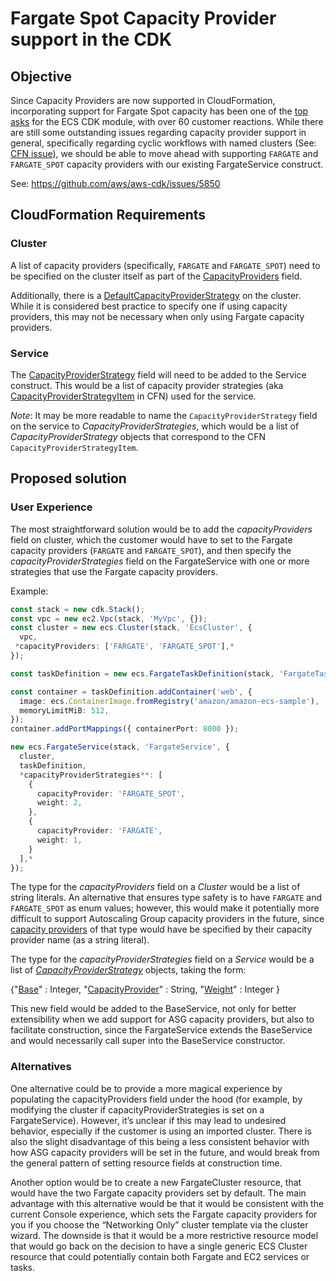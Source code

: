 # Fargate Spot Capacity Provider support in the CDK

## Objective

Since Capacity Providers are now supported in CloudFormation, incorporating support for Fargate Spot capacity has been one of the [top asks](https://github.com/aws/aws-cdk/issues?q=is%3Aissue+is%3Aopen+label%3A%40aws-cdk%2Faws-ecs+sort%3Areactions-%2B1-desc) for the ECS CDK module, with over 60 customer reactions. While there are still some outstanding issues regarding capacity provider support in general, specifically regarding cyclic workflows with named clusters (See: [CFN issue](http://%20https//github.com/aws/containers-roadmap/issues/631#issuecomment-702580141)), we should be able to move ahead with supporting `FARGATE` and `FARGATE_SPOT` capacity providers with our existing FargateService construct.

See: https://github.com/aws/aws-cdk/issues/5850

## CloudFormation Requirements

### Cluster

A list of capacity providers (specifically, `FARGATE` and `FARGATE_SPOT`) need to be specified on the cluster itself as part of the [CapacityProviders](https://docs.aws.amazon.com/AWSCloudFormation/latest/UserGuide/aws-resource-ecs-cluster.html#cfn-ecs-cluster-capacityproviders) field.

Additionally, there is a [DefaultCapacityProviderStrategy](https://docs.aws.amazon.com/AWSCloudFormation/latest/UserGuide/aws-resource-ecs-cluster.html#cfn-ecs-cluster-defaultcapacityproviderstrategy) on the cluster. While it is considered best practice to specify one if using capacity providers, this may not be necessary when only using Fargate capacity providers.

### Service

The [CapacityProviderStrategy](https://docs.aws.amazon.com/AWSCloudFormation/latest/UserGuide/aws-resource-ecs-service.html#cfn-ecs-service-capacityproviderstrategy) field will need to be added to the Service construct. This would be a list of capacity provider strategies (aka [CapacityProviderStrategyItem](https://docs.aws.amazon.com/AWSCloudFormation/latest/UserGuide/aws-properties-ecs-service-capacityproviderstrategyitem.html) in CFN) used for the service.

_Note_: It may be more readable to name the `CapacityProviderStrategy` field on the service to  *CapacityProviderStrategies*, which would be a list of *CapacityProviderStrategy* objects that correspond to the CFN `CapacityProviderStrategyItem`.


## Proposed solution

### User Experience

The most straightforward solution would be to add the *capacityProviders* field on cluster, which the customer would have to set to the Fargate capacity providers (`FARGATE` and `FARGATE_SPOT`), and then specify the *capacityProviderStrategies* field on the FargateService with one or more strategies that use the Fargate capacity providers.

Example:

```ts
const stack = new cdk.Stack();
const vpc = new ec2.Vpc(stack, 'MyVpc', {});
const cluster = new ecs.Cluster(stack, 'EcsCluster', {
  vpc,
 *capacityProviders: ['FARGATE', 'FARGATE_SPOT'],*
});

const taskDefinition = new ecs.FargateTaskDefinition(stack, 'FargateTaskDef');

const container = taskDefinition.addContainer('web', {
  image: ecs.ContainerImage.fromRegistry('amazon/amazon-ecs-sample'),
  memoryLimitMiB: 512,
});
container.addPortMappings({ containerPort: 8000 });

new ecs.FargateService(stack, 'FargateService', {
  cluster,
  taskDefinition,
  *capacityProviderStrategies**: [
    {
      capacityProvider: 'FARGATE_SPOT',
      weight: 2,
    },
    {
      capacityProvider: 'FARGATE',
      weight: 1,
    }
  ],*
});
```

The type for the *capacityProviders*  field on a *Cluster* would be a list of string literals. An alternative that ensures type safety is to have `FARGATE` and `FARGATE_SPOT` as enum values; however, this would make it potentially more difficult to support Autoscaling Group capacity providers in the future, since [capacity providers](https://docs.aws.amazon.com/AmazonECS/latest/developerguide/cluster-capacity-providers.html) of that type would have be specified by their capacity provider name (as a string literal).

The type for the *capacityProviderStrategies* field on a *Service* would be a list of  [*CapacityProviderStrategy*](https://docs.aws.amazon.com/AWSCloudFormation/latest/UserGuide/aws-properties-ecs-service-capacityproviderstrategyitem.html) objects, taking the form:

{"[Base](https://docs.aws.amazon.com/AWSCloudFormation/latest/UserGuide/aws-properties-ecs-service-capacityproviderstrategyitem.html#cfn-ecs-service-capacityproviderstrategyitem-base)" : Integer, "[CapacityProvider](https://docs.aws.amazon.com/AWSCloudFormation/latest/UserGuide/aws-properties-ecs-service-capacityproviderstrategyitem.html#cfn-ecs-service-capacityproviderstrategyitem-capacityprovider)" : String, "[Weight](https://docs.aws.amazon.com/AWSCloudFormation/latest/UserGuide/aws-properties-ecs-service-capacityproviderstrategyitem.html#cfn-ecs-service-capacityproviderstrategyitem-weight)" : Integer }

This new field would be added to the BaseService, not only for better extensibility when we add support for ASG capacity providers, but also to facilitate construction, since the FargateService extends the BaseService and would necessarily call super into the BaseService constructor.

### Alternatives
One alternative could be to provide a more magical experience by populating the capacityProviders field under the hood (for example, by modifying the cluster if capacityProviderStrategies is set on a FargateService). However, it’s unclear if this may lead to undesired behavior, especially if the customer is using an imported cluster. There is also the slight disadvantage of this being a less consistent behavior with how ASG capacity providers will be set in the future, and would break from the general pattern of setting resource fields at construction time.

Another option would be to create a new FargateCluster resource, that would have the two Fargate capacity providers set by default. The main advantage with this alternative would be that it would be consistent with the current Console experience, which sets the Fargate capacity providers for you if you choose the “Networking Only” cluster template via the cluster wizard. The downside is that it would be a more restrictive resource model that would go back on the decision to have a single generic ECS Cluster resource that could potentially contain both Fargate and EC2 services or tasks.
